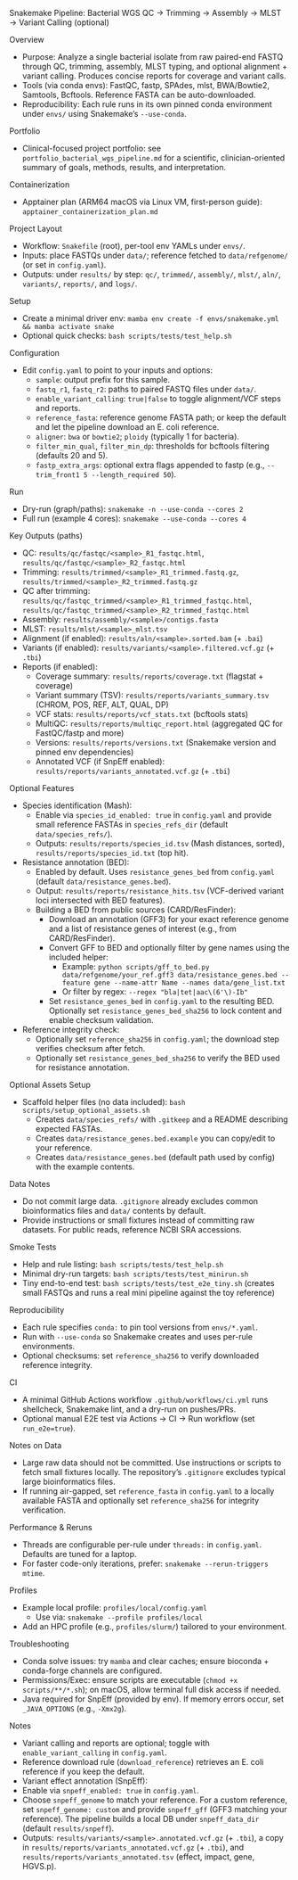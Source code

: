Snakemake Pipeline: Bacterial WGS QC → Trimming → Assembly → MLST → Variant Calling (optional)

Overview
- Purpose: Analyze a single bacterial isolate from raw paired-end FASTQ through QC, trimming, assembly, MLST typing, and optional alignment + variant calling. Produces concise reports for coverage and variant calls.
- Tools (via conda envs): FastQC, fastp, SPAdes, mlst, BWA/Bowtie2, Samtools, Bcftools. Reference FASTA can be auto-downloaded.
- Reproducibility: Each rule runs in its own pinned conda environment under `envs/` using Snakemake’s `--use-conda`.

 Portfolio
- Clinical-focused project portfolio: see `portfolio_bacterial_wgs_pipeline.md` for a scientific, clinician-oriented summary of goals, methods, results, and interpretation.

 Containerization
- Apptainer plan (ARM64 macOS via Linux VM, first-person guide): `apptainer_containerization_plan.md`

Project Layout
- Workflow: `Snakefile` (root), per-tool env YAMLs under `envs/`.
- Inputs: place FASTQs under `data/`; reference fetched to `data/refgenome/` (or set in `config.yaml`).
- Outputs: under `results/` by step: `qc/`, `trimmed/`, `assembly/`, `mlst/`, `aln/`, `variants/`, `reports/`, and `logs/`.

Setup
- Create a minimal driver env: `mamba env create -f envs/snakemake.yml && mamba activate snake`
- Optional quick checks: `bash scripts/tests/test_help.sh`

 Configuration
- Edit `config.yaml` to point to your inputs and options:
  - `sample`: output prefix for this sample.
  - `fastq_r1`, `fastq_r2`: paths to paired FASTQ files under `data/`.
  - `enable_variant_calling`: `true|false` to toggle alignment/VCF steps and reports.
  - `reference_fasta`: reference genome FASTA path; or keep the default and let the pipeline download an E. coli reference.
  - `aligner`: `bwa` or `bowtie2`; `ploidy` (typically 1 for bacteria).
  - `filter_min_qual`, `filter_min_dp`: thresholds for bcftools filtering (defaults 20 and 5).
  - `fastp_extra_args`: optional extra flags appended to fastp (e.g., `--trim_front1 5 --length_required 50`).

Run
- Dry-run (graph/paths): `snakemake -n --use-conda --cores 2`
- Full run (example 4 cores): `snakemake --use-conda --cores 4`

Key Outputs (paths)
- QC: `results/qc/fastqc/<sample>_R1_fastqc.html`, `results/qc/fastqc/<sample>_R2_fastqc.html`
- Trimming: `results/trimmed/<sample>_R1_trimmed.fastq.gz`, `results/trimmed/<sample>_R2_trimmed.fastq.gz`
- QC after trimming: `results/qc/fastqc_trimmed/<sample>_R1_trimmed_fastqc.html`, `results/qc/fastqc_trimmed/<sample>_R2_trimmed_fastqc.html`
- Assembly: `results/assembly/<sample>/contigs.fasta`
- MLST: `results/mlst/<sample>_mlst.tsv`
- Alignment (if enabled): `results/aln/<sample>.sorted.bam` (+ `.bai`)
- Variants (if enabled): `results/variants/<sample>.filtered.vcf.gz` (+ `.tbi`)
- Reports (if enabled):
  - Coverage summary: `results/reports/coverage.txt` (flagstat + coverage)
  - Variant summary (TSV): `results/reports/variants_summary.tsv` (CHROM, POS, REF, ALT, QUAL, DP)
  - VCF stats: `results/reports/vcf_stats.txt` (bcftools stats)
  - MultiQC: `results/reports/multiqc_report.html` (aggregated QC for FastQC/fastp and more)
  - Versions: `results/reports/versions.txt` (Snakemake version and pinned env dependencies)
  - Annotated VCF (if SnpEff enabled): `results/reports/variants_annotated.vcf.gz` (+ `.tbi`)

Optional Features
- Species identification (Mash):
  - Enable via `species_id_enabled: true` in `config.yaml` and provide small reference FASTAs in `species_refs_dir` (default `data/species_refs/`).
  - Outputs: `results/reports/species_id.tsv` (Mash distances, sorted), `results/reports/species_id.txt` (top hit).
- Resistance annotation (BED):
  - Enabled by default. Uses `resistance_genes_bed` from `config.yaml` (default `data/resistance_genes.bed`).
  - Output: `results/reports/resistance_hits.tsv` (VCF-derived variant loci intersected with BED features).
  - Building a BED from public sources (CARD/ResFinder):
    - Download an annotation (GFF3) for your exact reference genome and a list of resistance genes of interest (e.g., from CARD/ResFinder).
    - Convert GFF to BED and optionally filter by gene names using the included helper:
      - Example: `python scripts/gff_to_bed.py data/refgenome/your_ref.gff3 data/resistance_genes.bed --feature gene --name-attr Name --names data/gene_list.txt`
      - Or filter by regex: `--regex "bla|tet|aac\(6'\)-Ib"`
    - Set `resistance_genes_bed` in `config.yaml` to the resulting BED. Optionally set `resistance_genes_bed_sha256` to lock content and enable checksum validation.
- Reference integrity check:
  - Optionally set `reference_sha256` in `config.yaml`; the download step verifies checksum after fetch.
  - Optionally set `resistance_genes_bed_sha256` to verify the BED used for resistance annotation.

Optional Assets Setup
- Scaffold helper files (no data included): `bash scripts/setup_optional_assets.sh`
  - Creates `data/species_refs/` with `.gitkeep` and a README describing expected FASTAs.
  - Creates `data/resistance_genes.bed.example` you can copy/edit to your reference.
  - Creates `data/resistance_genes.bed` (default path used by config) with the example contents.

Data Notes
- Do not commit large data. `.gitignore` already excludes common bioinformatics files and `data/` contents by default.
- Provide instructions or small fixtures instead of committing raw datasets. For public reads, reference NCBI SRA accessions.

Smoke Tests
- Help and rule listing: `bash scripts/tests/test_help.sh`
- Minimal dry-run targets: `bash scripts/tests/test_minirun.sh`
 - Tiny end-to-end test: `bash scripts/tests/test_e2e_tiny.sh` (creates small FASTQs and runs a real mini pipeline against the toy reference)

Reproducibility
- Each rule specifies `conda:` to pin tool versions from `envs/*.yaml`.
- Run with `--use-conda` so Snakemake creates and uses per-rule environments.
 - Optional checksums: set `reference_sha256` to verify downloaded reference integrity.

CI
- A minimal GitHub Actions workflow `.github/workflows/ci.yml` runs shellcheck, Snakemake lint, and a dry-run on pushes/PRs.
 - Optional manual E2E test via Actions → CI → Run workflow (set `run_e2e=true`).

Notes on Data
- Large raw data should not be committed. Use instructions or scripts to fetch small fixtures locally. The repository’s `.gitignore` excludes typical large bioinformatics files.
- If running air-gapped, set `reference_fasta` in `config.yaml` to a locally available FASTA and optionally set `reference_sha256` for integrity verification.

Performance & Reruns
- Threads are configurable per-rule under `threads:` in `config.yaml`. Defaults are tuned for a laptop.
- For faster code-only iterations, prefer: `snakemake --rerun-triggers mtime`.

Profiles
- Example local profile: `profiles/local/config.yaml`
  - Use via: `snakemake --profile profiles/local`
- Add an HPC profile (e.g., `profiles/slurm/`) tailored to your environment.

Troubleshooting
- Conda solve issues: try `mamba` and clear caches; ensure bioconda + conda-forge channels are configured.
- Permissions/Exec: ensure scripts are executable (`chmod +x scripts/**/*.sh`); on macOS, allow terminal full disk access if needed.
- Java required for SnpEff (provided by env). If memory errors occur, set `_JAVA_OPTIONS` (e.g., `-Xmx2g`).

Notes
- Variant calling and reports are optional; toggle with `enable_variant_calling` in `config.yaml`.
- Reference download rule (`download_reference`) retrieves an E. coli reference if you keep the default.
 - Variant effect annotation (SnpEff):
  - Enable via `snpeff_enabled: true` in `config.yaml`.
  - Choose `snpeff_genome` to match your reference. For a custom reference, set `snpeff_genome: custom` and provide `snpeff_gff` (GFF3 matching your reference). The pipeline builds a local DB under `snpeff_data_dir` (default `results/snpeff`).
  - Outputs: `results/variants/<sample>.annotated.vcf.gz` (+ `.tbi`), a copy in `results/reports/variants_annotated.vcf.gz` (+ `.tbi`), and `results/reports/variants_annotated.tsv` (effect, impact, gene, HGVS.p).
